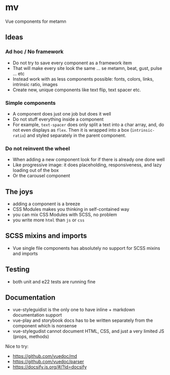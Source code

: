 # mv

Vue components for metamn

## Ideas

### Ad hoc / No framework

- Do not try to save every component as a framework item
- That will make every site look the same ... se metamn, beat, gust, pulse ... etc
- Instead work with as less components possible: fonts, colors, links, intrinsic ratio, images
- Create new, unique components like text flip, text spacer etc.

### Simple components

- A component does just one job but does it well
- Do not stuff everything inside a component
- For example, `text-spacer` does only split a text into a char array, and, do not even displays as `flex`. Then it is wrapped into a box (`intrinsic-ratio`) and styled separately in the parent component.

### Do not reinvent the wheel

- When adding a new component look for if there is already one done well
- Like progressive image: it does placeholding, responsiveness, and lazy loading out of the box
- Or the carousel component

## The joys

- adding a component is a breeze
- CSS Modules makes you thinking in self-contained way
- you can mix CSS Modules with SCSS, no problem
- you write more `html` than `js` or `css`

## SCSS mixins and imports

- Vue single file components has absolutely no support for SCSS mixins and imports


## Testing

- both unit and e22 tests are running fine

## Documentation

- vue-styleguidist is the only one to have inline + markdown documentation support
- vue-play and storybook docs has to be written separately from the component which is nonsense
- vue-stylegudist cannot document HTML, CSS, and just a very limited JS (props, methods)

Nice to try:

- https://github.com/vuedoc/md
- https://github.com/vuedoc/parser
- https://docsify.js.org/#/?id=docsify
